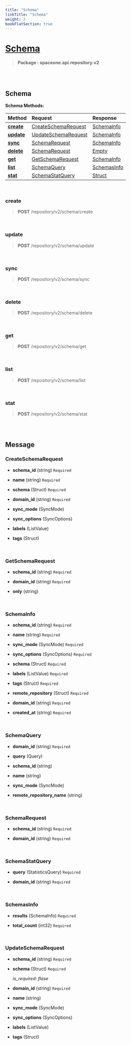 ```yaml
---
title: "Schema"
linkTitle: "Schema"
weight: 3
bookFlatSection: true
---
```

# [Schema](#Schema)



>  **Package : spaceone.api.repository.v2**

<br>
<br>

## Schema





**Schema Methods:**


| Method | Request | Response |
| :----- | :-------- | :-------- |
| [**create**](./Schema#create) | [CreateSchemaRequest](Schema#createschemarequest) | [SchemaInfo](./Schema#schemainfo) |
| [**update**](./Schema#update) | [UpdateSchemaRequest](Schema#updateschemarequest) | [SchemaInfo](./Schema#schemainfo) |
| [**sync**](./Schema#sync) | [SchemaRequest](Schema#schemarequest) | [SchemaInfo](./Schema#schemainfo) |
| [**delete**](./Schema#delete) | [SchemaRequest](Schema#schemarequest) | [Empty](./Schema#empty) |
| [**get**](./Schema#get) | [GetSchemaRequest](Schema#getschemarequest) | [SchemaInfo](./Schema#schemainfo) |
| [**list**](./Schema#list) | [SchemaQuery](Schema#schemaquery) | [SchemasInfo](./Schema#schemasinfo) |
| [**stat**](./Schema#stat) | [SchemaStatQuery](Schema#schemastatquery) | [Struct](./Schema#struct) |



    
<br>

### create





> **POST** /repository/v2/schema/create
>






    
<br>

### update





> **POST** /repository/v2/schema/update
>






    
<br>

### sync





> **POST** /repository/v2/schema/sync
>






    
<br>

### delete





> **POST** /repository/v2/schema/delete
>






    
<br>

### get





> **POST** /repository/v2/schema/get
>






    
<br>

### list





> **POST** /repository/v2/schema/list
>






    
<br>

### stat





> **POST** /repository/v2/schema/stat
>






    


<br>
<br>

## Message



### CreateSchemaRequest
* **schema_id** (string)  `Required` 

    
* **name** (string)  `Required` 

    
* **schema** (Struct)  `Required` 

    
* **domain_id** (string)  `Required` 

    
* **sync_mode** (SyncMode) 

    
* **sync_options** (SyncOptions) 

    
* **labels** (ListValue) 

    
* **tags** (Struct) 

    <br>

### GetSchemaRequest
* **schema_id** (string)  `Required` 

    
* **domain_id** (string)  `Required` 

    
* **only** (string) 

    <br>

### SchemaInfo
* **schema_id** (string)  `Required` 

    
* **name** (string)  `Required` 

    
* **sync_mode** (SyncMode)  `Required` 

    
* **sync_options** (SyncOptions)  `Required` 

    
* **schema** (Struct)  `Required` 

    
* **labels** (ListValue)  `Required` 

    
* **tags** (Struct)  `Required` 

    
* **remote_repository** (Struct)  `Required` 

    
* **domain_id** (string)  `Required` 

    
* **created_at** (string)  `Required` 

    <br>

### SchemaQuery
* **domain_id** (string)  `Required` 

    
* **query** (Query) 

    
* **schema_id** (string) 

    
* **name** (string) 

    
* **sync_mode** (SyncMode) 

    
* **remote_repository_name** (string) 

    <br>

### SchemaRequest
* **schema_id** (string)  `Required` 

    
* **domain_id** (string)  `Required` 

    <br>

### SchemaStatQuery
* **query** (StatisticsQuery)  `Required` 

    
* **domain_id** (string)  `Required` 

    <br>

### SchemasInfo
* **results** (SchemaInfo)  `Required` 

    
* **total_count** (int32)  `Required` 

    <br>

### UpdateSchemaRequest
* **schema_id** (string)  `Required` 

    
* **schema** (Struct)  `Required` 

  *is_required: flase*

    
* **domain_id** (string)  `Required` 

    
* **name** (string) 

    
* **sync_mode** (SyncMode) 

    
* **sync_options** (SyncOptions) 

    
* **labels** (ListValue) 

    
* **tags** (Struct) 

    <br>
